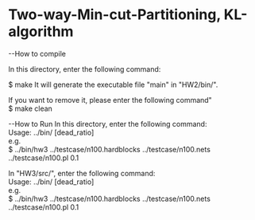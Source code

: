 # Two-way-Min-cut-Partitioning, KL-algorithm

--How to compile <br>

  In this directory, enter the following command: <br>
  
  $ make
  It will generate the executable file "main" in "HW2/bin/". <br>
  
 If you want to remove it, please enter the following command"<br>
  $ make clean
  
  
--How to Run
 In this directory, enter the following command: <br>
  Usage: ../bin/<exe> <hardblocks file> <nets file> <pl file> [dead_ratio]<br>
  e.g.<br>
  $ ../bin/hw3 ../testcase/n100.hardblocks ../testcase/n100.nets ../testcase/n100.pl 0.1 <br>

  In "HW3/src/", enter the following command: <br>
  Usage: ../bin/<exe> <hardblocks file> <nets file> <pl file> [dead_ratio] <br>
  e.g. <br>
  $ ../bin/hw3 ../testcase/n100.hardblocks ../testcase/n100.nets ../testcase/n100.pl 0.1
